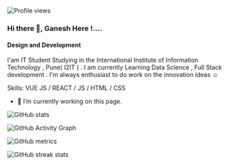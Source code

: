 ![Profile views](https://gpvc.arturio.dev/Ganesh07) 
### Hi there 👋, Ganesh Here !....
#### Design and Development 
I'am IT Student Studying in the International Institute of Information Technology , Pune( I2IT ) . I am currently Learning Data Science , Full Stack development . I'm always enthusiast to do work on the innovation ideas ☺️


Skills: VUE JS / REACT / JS / HTML / CSS

- 🔭 I’m currently working on this page. 


![GitHub stats](https://github-readme-stats.vercel.app/api?username=Ganesh07&show_icons=true)  

![GitHub Activity Graph](https://activity-graph.herokuapp.com/graph?username=Ganesh07)  

![GitHub metrics](https://metrics.lecoq.io/Ganesh07)  

![GitHub streak stats](https://github-readme-streak-stats.herokuapp.com/?user=Ganesh07)  

 



<!--
**Gsdhumal07/Gsdhumal07** is a ✨ _special_ ✨ repository because its `README.md` (this file) appears on your GitHub profile.

Here are some ideas to get you started:

- 🔭 I’m currently working on ...
- 🌱 I’m currently learning ...
- 👯 I’m looking to collaborate on ...
- 🤔 I’m looking for help with ...
- 💬 Ask me about ...
- 📫 How to reach me: ...
- 😄 Pronouns: ...
- ⚡ Fun fact: ...
-->
